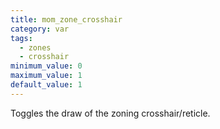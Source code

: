 ```yaml
---
title: mom_zone_crosshair
category: var
tags:
  - zones
  - crosshair
minimum_value: 0
maximum_value: 1
default_value: 1
---
```


Toggles the draw of the zoning crosshair/reticle.